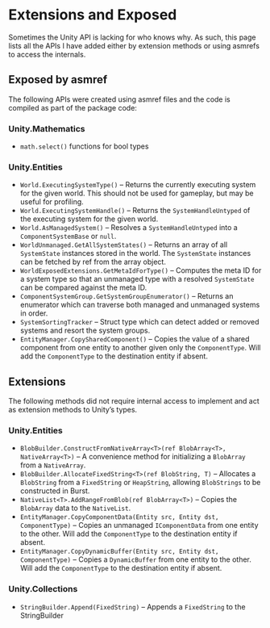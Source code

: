 # Extensions and Exposed

Sometimes the Unity API is lacking for who knows why. As such, this page lists
all the APIs I have added either by extension methods or using asmrefs to access
the internals.

## Exposed by asmref

The following APIs were created using asmref files and the code is compiled as
part of the package code:

### Unity.Mathematics

-   `math.select()` functions for bool types

### Unity.Entities

-   `World.ExecutingSystemType()` – Returns the currently executing system for
    the given world. This should not be used for gameplay, but may be useful for
    profiling.
-   `World.ExecutingSystemHandle()` – Returns the `SystemHandleUntyped` of the
    executing system for the given world.
-   `World.AsManagedSystem()` – Resolves a `SystemHandleUntyped` into a
    `ComponentSystemBase` or `null`.
-   `WorldUnmanaged.GetAllSystemStates()` – Returns an array of all
    `SystemState` instances stored in the world. The `SystemState` instances can
    be fetched by ref from the array object.
-   `WorldExposedExtensions.GetMetaIdForType()` – Computes the meta ID for a
    system type so that an unmanaged type with a resolved `SystemState` can be
    compared against the meta ID.
-   `ComponentSystemGroup.GetSystemGroupEnumerator()` – Returns an enumerator
    which can traverse both managed and unmanaged systems in order.
-   `SystemSortingTracker` – Struct type which can detect added or removed
    systems and resort the system groups.
-   `EntityManager.CopySharedComponent()` – Copies the value of a shared
    component from one entity to another given only the `ComponentType`. Will
    add the `ComponentType` to the destination entity if absent.

## Extensions

The following methods did not require internal access to implement and act as
extension methods to Unity’s types.

### Unity.Entities

-   `BlobBuilder.ConstructFromNativeArray<T>(ref BlobArray<T>, NativeArray<T>)`
    – A convenience method for initializing a `BlobArray` from a `NativeArray`.
-   `BlobBuilder.AllocateFixedString<T>(ref BlobString, T)` – Allocates a
    `BlobString` from a `FixedString` or `HeapString`, allowing `BlobStrings` to
    be constructed in Burst.
-   `NativeList<T>.AddRangeFromBlob(ref BlobArray<T>)` – Copies the `BlobArray`
    data to the `NativeList`.
-   `EntityManager.CopyComponentData(Entity src, Entity dst, ComponentType)` –
    Copies an unmanaged `IComponentData` from one entity to the other. Will add
    the `ComponentType` to the destination entity if absent.
-   `EntityManager.CopyDynamicBuffer(Entity src, Entity dst, ComponentType)` –
    Copies a `DynamicBuffer` from one entity to the other. Will add the
    `ComponentType` to the destination entity if absent.

### Unity.Collections

-   `StringBuilder.Append(FixedString)` – Appends a `FixedString` to the
    StringBuilder
